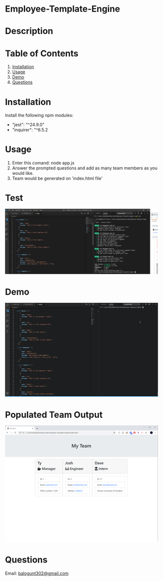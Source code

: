 # Employee-Template-Engine
# Description

# Table of Contents
1. [Installation](#Installation)
2. [Usage](#Usage)
3. [Demo](#Demo)
4. [Questions](#Questions)



# Installation
Install the following npm modules:
- "jest": "^24.9.0"
- "inquirer": "^6.5.2

# Usage
1. Enter this comand: node app.js
2. Answer the prompted questions and add as many team members as you would like.
3. Team would be generated on 'index.html file'

# Test
![test](gif/testpassed.png)

# Demo
![Demo1](gif/demo.gif)

# Populated Team Output
![Demo2](gif/team.png)

# Questions
Email: balogunt302@gmail.com